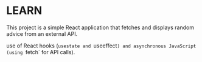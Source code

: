 

# LEARN

This project is a simple React application that fetches and displays random advice from an external API.

use of React hooks (`usestate and `useeffect`) and asynchronous JavaScript (using `fetch` for API calls).

